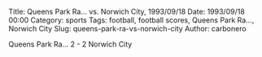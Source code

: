Title: Queens Park Ra… vs. Norwich City, 1993/09/18
Date: 1993/09/18 00:00
Category: sports
Tags: football, football scores, Queens Park Ra…, Norwich City
Slug: queens-park-ra-vs-norwich-city
Author: carbonero


Queens Park Ra… 2 - 2 Norwich City

